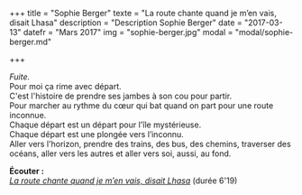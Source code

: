 +++
title = "Sophie Berger"
texte = "La route chante quand je m’en vais, disait Lhasa"
description = "Description Sophie Berger"
date = "2017-03-13"
datefr = "Mars 2017"
img = "sophie-berger.jpg"
modal = "modal/sophie-berger.md"

+++


_Fuite._\
Pour moi ça rime avec départ.\
C'est l'histoire de prendre ses jambes à son cou pour partir.\
Pour marcher au rythme du cœur qui bat quand on part pour une route inconnue.\
Chaque départ est un départ pour l'île mystérieuse. \
Chaque départ est une plongée vers l’inconnu.\
Aller vers l'horizon, prendre des trains, des bus, des chemins, traverser des océans, aller vers les autres et aller vers soi, aussi, au fond.

**Écouter :**\
[_La route chante quand je m’en vais, disait Lhasa_](/dl/sophie-berger/sophie-berger-la-route.mp3) (durée 6'19)
